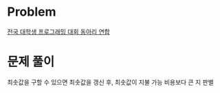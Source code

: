 # Problem
[전국 대학생 프로그래밍 대회 동아리 연합](https://www.acmicpc.net/problem/5046)   
   
# 문제 풀이
최솟값을 구할 수 있으면 최솟값을 갱신 후, 최솟값이 지불 가능 비용보다 큰 지 판별